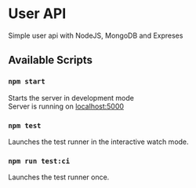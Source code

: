# User API

Simple user api with NodeJS, MongoDB and Expreses

## Available Scripts

### `npm start`

Starts the server in development mode </br>
Server is running on [localhost:5000](https://localhost:5000)

### `npm test`

Launches the test runner in the interactive watch mode.

### `npm run test:ci`

Launches the test runner once.
